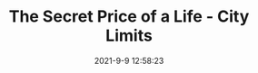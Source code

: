 ---
"title": "The Secret Price of a Life - City Limits"
"date": "2021-9-9 12:58:23"
"feed_name": "GOOGLENEWSCONSTRUCTION"
"feed_website": "https://news.google.com/search?q=construction%2Bincident&hl=en-US&gl=US&ceid=US:en"
"feed_rss": "https://news.google.com/rss/search?q=construction%2Bincident&hl=en-US&gl=US&ceid=US:en"
"link": "https://citylimits.org/2021/09/09/the-secret-price-of-a-life/"
"file": "_posts/2021-1-1-381765cc7e9730525bf83acf55838d04b11c1596.md"
"accident": "0"
"drilling": "0"
---
